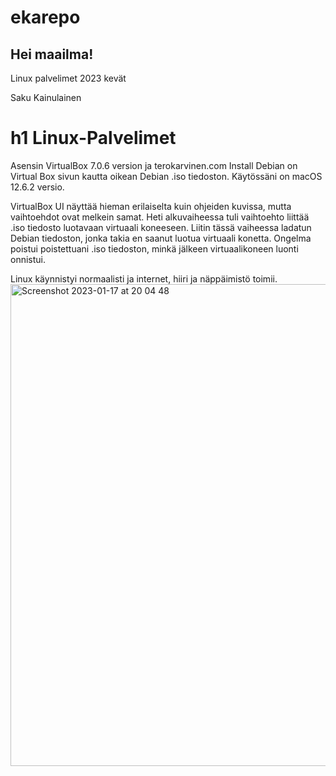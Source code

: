 # ekarepo

## Hei maailma!
Linux palvelimet 2023 kevät

Saku Kainulainen

# h1 Linux-Palvelimet

Asensin VirtualBox 7.0.6 version ja terokarvinen.com Install Debian on Virtual Box sivun kautta oikean Debian .iso tiedoston. Käytössäni on macOS 12.6.2 versio.

VirtualBox UI näyttää hieman erilaiselta kuin ohjeiden kuvissa, mutta vaihtoehdot ovat melkein samat. Heti alkuvaiheessa tuli vaihtoehto liittää .iso tiedosto luotavaan virtuaali koneeseen. Liitin tässä vaiheessa ladatun Debian tiedoston, jonka takia en saanut luotua virtuaali konetta. Ongelma poistui poistettuani .iso tiedoston, minkä jälkeen virtuaalikoneen luonti onnistui.

Linux käynnistyi normaalisti ja internet, hiiri ja näppäimistö toimii. <img width="771" alt="Screenshot 2023-01-17 at 20 04 48" src="https://user-images.githubusercontent.com/120730231/212977664-39a59de0-82c0-4d66-aebc-c19d74e34321.png">
